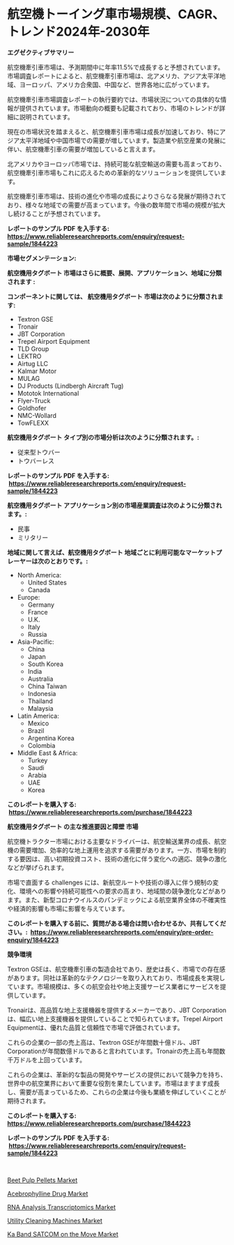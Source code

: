 <p><h1>航空機トーイング車市場規模、CAGR、トレンド2024年-2030年</h1></p><p><strong>エグゼクティブサマリー</strong></p>
<p><p>航空機牽引車市場は、予測期間中に年率11.5%で成長すると予想されています。市場調査レポートによると、航空機牽引車市場は、北アメリカ、アジア太平洋地域、ヨーロッパ、アメリカ合衆国、中国など、世界各地に広がっています。</p><p>航空機牽引車市場調査レポートの執行要約では、市場状況についての具体的な情報が提供されています。市場動向の概要も記載されており、市場のトレンドが詳細に説明されています。</p><p>現在の市場状況を踏まえると、航空機牽引車市場は成長が加速しており、特にアジア太平洋地域や中国市場での需要が増しています。製造業や航空産業の発展に伴い、航空機牽引車の需要が増加していると言えます。</p><p>北アメリカやヨーロッパ市場では、持続可能な航空輸送の需要も高まっており、航空機牽引車市場もこれに応えるための革新的なソリューションを提供しています。</p><p>航空機牽引車市場は、技術の進化や市場の成長によりさらなる発展が期待されており、様々な地域での需要が高まっています。今後の数年間で市場の規模が拡大し続けることが予想されています。</p></p>
<p><strong>レポートのサンプル PDF を入手する: <a href="https://www.reliableresearchreports.com/enquiry/request-sample/1844223">https://www.reliableresearchreports.com/enquiry/request-sample/1844223</a></strong></p>
<p><strong>市場セグメンテーション:</strong></p>
<p><strong> 航空機用タグボート 市場はさらに概要、展開、アプリケーション、地域に分類されます :</strong></p>
<p><strong>コンポーネントに関しては、 航空機用タグボート 市場は次のように分類されます: &nbsp;</strong></p>
<p><ul><li>Textron GSE</li><li>Tronair</li><li>JBT Corporation</li><li>Trepel Airport Equipment</li><li>TLD Group</li><li>LEKTRO</li><li>Airtug LLC</li><li>Kalmar Motor</li><li>MULAG</li><li>DJ Products (Lindbergh Aircraft Tug)</li><li>Mototok International</li><li>Flyer-Truck</li><li>Goldhofer</li><li>NMC-Wollard</li><li>TowFLEXX</li></ul></p>
<p><strong> 航空機用タグボート タイプ別の市場分析は次のように分類されます。:</strong></p>
<p><ul><li>従来型トウバー</li><li>トウバーレス</li></ul></p>
<p><strong>レポートのサンプル PDF を入手する: &nbsp;<a href="https://www.reliableresearchreports.com/enquiry/request-sample/1844223">https://www.reliableresearchreports.com/enquiry/request-sample/1844223</a></strong></p>
<p><strong> 航空機用タグボート アプリケーション別の市場産業調査は次のように分類されます。:</strong></p>
<p><ul><li>民事</li><li>ミリタリー</li></ul></p>
<p><strong>地域に関して言えば、航空機用タグボート 地域ごとに利用可能なマーケットプレーヤーは次のとおりです。:</strong></p>
<p><ul>
    <li>
        North America:
        <ul>
            <li>United States</li>
            <li>Canada</li>
        </ul>
    </li>
    <li>
        Europe:
        <ul>
            <li>Germany</li>
            <li>France</li>
            <li>U.K.</li>
            <li>Italy</li>
            <li>Russia</li>
        </ul>
    </li>
    <li>
        Asia-Pacific:
        <ul>
            <li>China</li>
            <li>Japan</li>
            <li>South Korea</li>
            <li>India</li>
            <li>Australia</li>
            <li>China Taiwan</li>
            <li>Indonesia</li>
            <li>Thailand</li>
            <li>Malaysia</li>
        </ul>
    </li>
    <li>
        Latin America:
        <ul>
            <li>Mexico</li>
            <li>Brazil</li>
            <li>Argentina Korea</li>
            <li>Colombia</li>
        </ul>
    </li>
    <li>
        Middle East & Africa:
        <ul>
            <li>Turkey</li>
            <li>Saudi</li>
            <li>Arabia</li>
            <li>UAE</li>
            <li>Korea</li>
        </ul>
    </li>
    </ul></p>
<p><strong>このレポートを購入する: &nbsp;<a href="https://www.reliableresearchreports.com/purchase/1844223">https://www.reliableresearchreports.com/purchase/1844223</a></strong></p>
<p><strong>航空機用タグボート の主な推進要因と障壁 市場</strong></p>
<p><p>航空機トラクター市場における主要なドライバーは、航空輸送業界の成長、航空機の需要増加、効率的な地上運用を追求する需要があります。一方、市場を制約する要因は、高い初期投資コスト、技術の進化に伴う変化への適応、競争の激化などが挙げられます。</p><p>市場で直面する challenges には、新航空ルートや技術の導入に伴う規制の変化、環境への影響や持続可能性への要求の高まり、地域間の競争激化などがあります。また、新型コロナウイルスのパンデミックによる航空業界全体の不確実性や経済的影響も市場に影響を与えています。</p></p>
<p><strong>このレポートを購入する前に、質問がある場合は問い合わせるか、共有してください。:&nbsp; <a href="https://www.reliableresearchreports.com/enquiry/pre-order-enquiry/1844223">https://www.reliableresearchreports.com/enquiry/pre-order-enquiry/1844223</a></strong></p>
<p><strong>競争環境</strong></p>
<p><p>Textron GSEは、航空機牽引車の製造会社であり、歴史は長く、市場での存在感があります。同社は革新的なテクノロジーを取り入れており、市場成長を実現しています。市場規模は、多くの航空会社や地上支援サービス業者にサービスを提供しています。 </p><p>Tronairは、高品質な地上支援機器を提供するメーカーであり、JBT Corporationは、幅広い地上支援機器を提供していることで知られています。Trepel Airport Equipmentは、優れた品質と信頼性で市場で評価されています。 </p><p>これらの企業の一部の売上高は、Textron GSEが年間数十億ドル、JBT Corporationが年間数億ドルであると言われています。Tronairの売上高も年間数千万ドルを上回っています。</p><p>これらの企業は、革新的な製品の開発やサービスの提供において競争力を持ち、世界中の航空業界において重要な役割を果たしています。市場はますます成長し、需要が高まっているため、これらの企業は今後も業績を伸ばしていくことが期待されます。</p></p>
<p><strong>このレポートを購入する: &nbsp; <a href="https://www.reliableresearchreports.com/purchase/1844223">https://www.reliableresearchreports.com/purchase/1844223</a></strong></p>
<p><strong>レポートのサンプル PDF を入手する: &nbsp;<a href="https://www.reliableresearchreports.com/enquiry/request-sample/1844223">https://www.reliableresearchreports.com/enquiry/request-sample/1844223</a></strong><strong></strong></p>
<p>&nbsp;</p>
<p><p><a href="https://view.publitas.com/reportprime-1/beet-pulp-pellets-market-challenges-opportunities-and-growth-drivers-and-major-market-players-forecasted-for-period-from-2024-2031/">Beet Pulp Pellets Market</a></p><p><a href="https://github.com/jsmusil/Market-Research-Report-List-2/blob/main/acebrophylline-drug-market.md">Acebrophylline Drug Market</a></p><p><a href="https://github.com/bmorecock/Market-Research-Report-List-2/blob/main/rna-analysis-transcriptomics-market.md">RNA Analysis Transcriptomics Market</a></p><p><a href="https://acidic-farm-354.notion.site/Utility-Cleaning-Machines-Market-Size-Growing-and-Forecasted-for-period-from-2024-2031-and-provide-5e64e5891dc84898819b54304919b874">Utility Cleaning Machines Market</a></p><p><a href="https://silk-columnist-571.notion.site/Ka-Band-SATCOM-on-the-Move-Market-Dynamics-2024-2031-Also-about-Its-Market-Trends-Projections-and-eee7828f9bfc4dce9a489450096d149c">Ka Band SATCOM on the Move Market</a></p></p>
